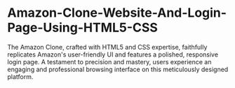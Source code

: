 # Amazon-Clone-Website-And-Login-Page-Using-HTML5-CSS
The Amazon Clone, crafted with HTML5 and CSS expertise, faithfully replicates Amazon's user-friendly UI and features a polished, responsive login page. A testament to precision and mastery, users experience an engaging and professional browsing interface on this meticulously designed platform.
